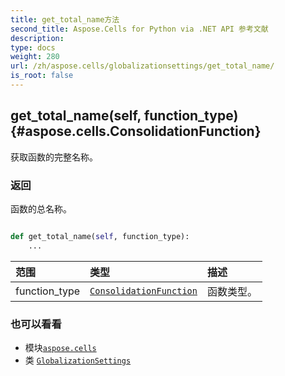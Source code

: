 ```yaml
---
title: get_total_name方法
second_title: Aspose.Cells for Python via .NET API 参考文献
description:
type: docs
weight: 280
url: /zh/aspose.cells/globalizationsettings/get_total_name/
is_root: false
---
```

##  get_total_name(self, function_type) {#aspose.cells.ConsolidationFunction}
获取函数的完整名称。


### 返回

函数的总名称。


```python

def get_total_name(self, function_type):
    ...
```


|范围|类型|描述|
| :- | :- | :- |
| function_type | [`ConsolidationFunction`](/cells/python-net/zh/aspose.cells/consolidationfunction) |函数类型。|



### 也可以看看
* 模块[`aspose.cells`](../../)
* 类 [`GlobalizationSettings`](/cells/python-net/zh/aspose.cells/globalizationsettings)
